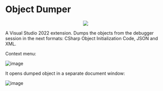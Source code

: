# Object Dumper

<p align="center">
 <a href="https://marketplace.visualstudio.com/items?itemName=YevhenCherkes.YellowFlavorObjectDumper"><img src="https://img.shields.io/visual-studio-marketplace/v/YevhenCherkes.YellowFlavorObjectDumper"></a>
</p>

A Visual Studio 2022 extension. Dumps the objects from the debugger session in the next formats: CSharp Object Initialization Code, JSON and XML.

Context menu:

![image](https://user-images.githubusercontent.com/13467759/167089195-48c9d10d-8f0c-412b-b316-20392e2ac9c9.png)

It opens dumped object in a separate document window:

![image](https://user-images.githubusercontent.com/13467759/167089587-4176db13-8136-4103-8003-0dc9bab42609.png)
